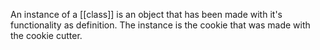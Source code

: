 An instance of a [[class]] is an object that has been made with it's functionality as definition. The instance is the cookie that was made with the cookie cutter. 